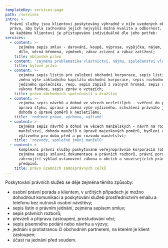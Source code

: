 ```yaml
---
templateKey: services-page
path: /services
intro: >-
  Právní služby jsou klientovi poskytovány výhradně v níže uvedených oblastech
  práva, aby byla zachována jejich nejvyšší možná kvalita a odbornost, přičemž
  ke každému klientovi je přistupováno individuálně dle jeho potřeb:
services:
  - content: >-
      zejména sepis smluv - darování, koupě, výprosa, výpůjčka, nájem, pacht,
      dílo, věcná břemena, výměnek, zákaz zcizení a zákaz zatížení;
    title: občanské právo
  - content: 'zejména problematika vlastnictví, nájmu, společenství vlastníků jednotek;'
    title: bytové právo
  - content: >-
      zejména sepis listin pro založení obchodní korporace, sepis listin pro
      změnu výše základního kapitálu obchodní korporace, sepis rozhodnutí
      jediného společníka, resp. sepis zápisů z valných hromad, sepis smluv o
      výkonu funkce, sepis zpráv o vztazích;
    title: právo obchodních společností a družstev
  - content: >-
      zejména sepis návrhů a dohod ve věcech nezletilých - svěření do péče,
      úprava styku, úprava a změna výše výživného, schválení právního jednání,
      dohoda o úpravě poměrů k nezletilému;
    title: 'rodinné právo, výchova, výživné'
  - content: >-
      zejména sepis návrhů a dohod ve věcech manželských - návrh na rozvod
      manželství, dohoda manželů o úpravě majetkových poměrů, bydlení a
      výživného pro dobu před a po rozvodu manželství;
    title: 'rozvody, společné jmění manželů'
  - content: >-
      komplexní právní služby poskytované veřejnoprávním korporacím (obcím),
      zejména sepis smluvní dokumentace a právních rozborů, právní poradenství
      zahrnující výklad ustanovení zákona o obcích a souvisejících právních
      předpisů.
    title: právo územních samosprávných celků
---
```

Poskytování právních služeb se děje zejména těmito způsoby:

* osobní právní porada s klientem, v určitých případech je možno dohodnout komunikaci a poskytování služeb prostřednictvím emailu a telefonu bez nutnosti osobní návštěvy;
* sepis listin o právním jednání, zejména sepisem smluv;
* sepis právních rozborů;
* převzetí a příprava zastoupení, prostudování věci;
* sepis písemného podání nebo návrhu a výzvy;
* jednání s protistranou či obchodním partnerem, na kterém je klient zastoupen;
* účast na jednání před soudem.

